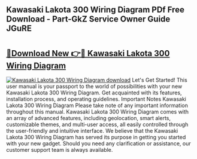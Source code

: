 ## Kawasaki Lakota 300 Wiring Diagram PDf Free Download - Part-GkZ Service Owner Guide JGuRE

# <h2><a href="http://dftj75r.blite.top/?on=Kawasaki+Lakota+300+Wiring+Diagram">🔗Download New 👉🔴 Kawasaki Lakota 300 Wiring Diagram</a></h2>

[![Kawasaki Lakota 300 Wiring Diagram download](https://i.imgur.com/lujVjoI.png)](http://dftj75r.blite.top/?on=Kawasaki+Lakota+300+Wiring+Diagram)
Let's Get Started! This user manual is your passport to the world of possibilities with your new Kawasaki Lakota 300 Wiring Diagram. Get acquainted with its features, installation process, and operating guidelines. Important Notes Kawasaki Lakota 300 Wiring Diagram Please take note of any important information throughout this manual. Kawasaki Lakota 300 Wiring Diagram comes with an array of advanced features, including geolocation, smart alerts, customizable themes, and multi-user access, all easily controlled through the user-friendly and intuitive interface. We believe that the Kawasaki Lakota 300 Wiring Diagram has served its purpose in getting you started with your new gadget. Should you need any clarification or assistance, our customer support team is always available.
